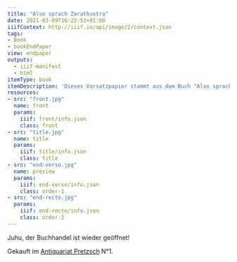```yaml
---
title: "Also sprach Zarathustra"
date: 2021-03-09T16:22:53+01:00
iiifContext: http://iiif.io/api/image/2/context.json
tags:
- Book
- bookEndPaper
view: endpaper
outputs:
  - iiif-manifest
  - html
itemType: book
itemDescription: 'Dieses Vorsatzpapier stammt aus dem Buch "Also sprach Zarathustra: ein Buch für Alle und Keinen" von Friedrich Nietzsche, erschienen 1900 bei C. G. Naumann, Leipzig. <a class="worldcat" href="http://www.worldcat.org/oclc/864264525">&nbsp;</a>'
resources:
- src: "front.jpg"
  name: front
  params:
    iiif: front/info.json
    class: front
- src: "title.jpg"
  name: title
  params:
    iiif: title/info.json
    class: title
- src: "end-verso.jpg"
  name: preview
  params:
    iiif: end-verso/info.json
    class: order-1
- src: "end-recto.jpg"
  params:
    iiif: end-recto/info.json
    class: order-2
---
```


Juhu, der Buchhandel ist wieder geöffnet!

<!--more-->
<div class="source">
Gekauft im <a target="_blank" href="https://antiquariat-pretzsch.de/">Antiquariat Pretzsch</a> N°1.
</div>
